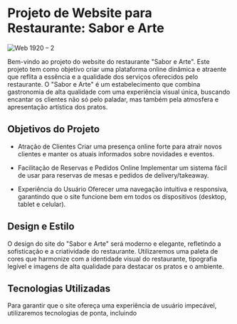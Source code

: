 # Projeto de Website para Restaurante: Sabor e Arte
![Web 1920 – 2](https://github.com/Raimundobraz2/Sabor_e_Arte/assets/139639664/8a09006e-d86a-4e3a-9d38-a3fd2fd9e348)

Bem-vindo ao projeto do website do restaurante "Sabor e Arte". Este projeto tem como objetivo criar uma plataforma online dinâmica e atraente que reflita a essência e a qualidade dos serviços oferecidos pelo restaurante. O "Sabor e Arte" é um estabelecimento que combina gastronomia de alta qualidade com uma experiência visual única, buscando encantar os clientes não só pelo paladar, mas também pela atmosfera e apresentação artística dos pratos.

## Objetivos do Projeto

* Atração de Clientes
Criar uma presença online forte para atrair novos clientes e manter os atuais informados sobre novidades e eventos.

* Facilitação de Reservas e Pedidos Online
Implementar um sistema fácil de usar para reservas de mesas e pedidos de delivery/takeaway.

* Experiência do Usuário
Oferecer uma navegação intuitiva e responsiva, garantindo que o site funcione bem em todos os dispositivos (desktop, tablet e celular).

## Design e Estilo
O design do site do "Sabor e Arte" será moderno e elegante, refletindo a sofisticação e a criatividade do restaurante. Utilizaremos uma paleta de cores que harmonize com a identidade visual do restaurante, tipografia legível e imagens de alta qualidade para destacar os pratos e o ambiente.

## Tecnologias Utilizadas

Para garantir que o site ofereça uma experiência de usuário impecável, utilizaremos tecnologias de ponta, incluindo


